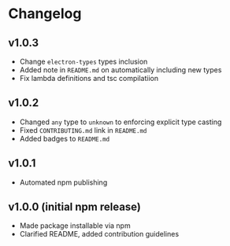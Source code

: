 # Changelog

## v1.0.3
- Change `electron-types` types inclusion
- Added note in `README.md` on automatically including new types
- Fix lambda definitions and tsc compilatiion

## v1.0.2
- Changed `any` type to `unknown` to enforcing explicit type casting
- Fixed `CONTRIBUTING.md` link in `README.md`
- Added badges to `README.md`

## v1.0.1
- Automated npm publishing

## v1.0.0 (initial npm release)
- Made package installable via npm
- Clarified README, added contribution guidelines